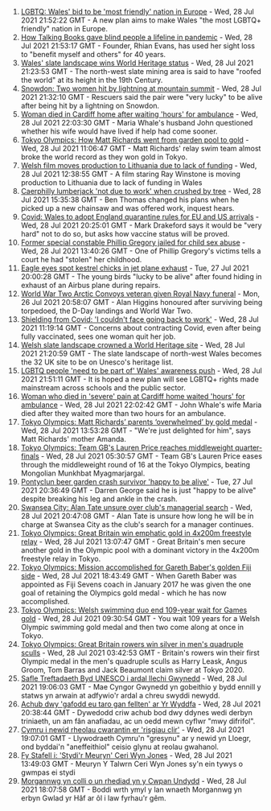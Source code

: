 1. [LGBTQ: Wales' bid to be 'most friendly' nation in Europe](https://www.bbc.co.uk/news/uk-wales-57986732) - Wed, 28 Jul 2021 21:52:22 GMT - A new plan aims to make Wales "the most LGBTQ+ friendly" nation in Europe.
2. [How Talking Books gave blind people a lifeline in pandemic](https://www.bbc.co.uk/news/uk-wales-58001740) - Wed, 28 Jul 2021 21:53:17 GMT - Founder, Rhian Evans, has used her sight loss to "benefit myself and others" for 40 years.
3. [Wales' slate landscape wins World Heritage status](https://www.bbc.co.uk/news/uk-wales-57986167) - Wed, 28 Jul 2021 21:23:53 GMT - The north-west slate mining area is said to have "roofed the world" at its height in the 19th Century.
4. [Snowdon: Two women hit by lightning at mountain summit](https://www.bbc.co.uk/news/uk-wales-57999183) - Wed, 28 Jul 2021 21:32:10 GMT - Rescuers said the pair were "very lucky" to be alive after being hit by a lightning on Snowdon.
5. [Woman died in Cardiff home after waiting 'hours' for ambulance](https://www.bbc.co.uk/news/uk-wales-58005545) - Wed, 28 Jul 2021 22:03:30 GMT - Maria Whale's husband John questioned whether his wife would have lived if help had come sooner.
6. [Tokyo Olympics: How Matt Richards went from garden pool to gold](https://www.bbc.co.uk/news/uk-wales-57994645) - Wed, 28 Jul 2021 11:06:47 GMT - Matt Richards' relay swim team almost broke the world record as they won gold in Tokyo.
7. [Welsh film moves production to Lithuania due to lack of funding](https://www.bbc.co.uk/news/uk-wales-57986735) - Wed, 28 Jul 2021 12:38:55 GMT - A film staring Ray Winstone is moving production to Lithuania due to lack of funding in Wales
8. [Caerphilly lumberjack 'not due to work' when crushed by tree](https://www.bbc.co.uk/news/uk-wales-58003299) - Wed, 28 Jul 2021 15:35:38 GMT - Ben Thomas changed his plans when he picked up a new chainsaw and was offered work, inquest hears.
9. [Covid: Wales to adopt England quarantine rules for EU and US arrivals](https://www.bbc.co.uk/news/uk-wales-politics-57996964) - Wed, 28 Jul 2021 20:25:01 GMT - Mark Drakeford says it would be "very hard" not to do so, but asks how vaccine status will be proved.
10. [Former special constable Phillip Gregory jailed for child sex abuse](https://www.bbc.co.uk/news/uk-wales-57994650) - Wed, 28 Jul 2021 13:40:26 GMT - One of Phillip Gregory's victims tells a court he had "stolen" her childhood.
11. [Eagle eyes spot kestrel chicks in jet plane exhaust](https://www.bbc.co.uk/news/uk-wales-57992207) - Tue, 27 Jul 2021 20:00:28 GMT - The young birds "lucky to be alive" after found hiding in exhaust of an Airbus plane during repairs.
12. [World War Two Arctic Convoys veteran given Royal Navy funeral](https://www.bbc.co.uk/news/uk-wales-57976879) - Mon, 26 Jul 2021 20:58:07 GMT - Alan Higgins honoured after surviving being torpedoed, the D-Day landings and World War Two.
13. [Shielding from Covid: 'I couldn't face going back to work'](https://www.bbc.co.uk/news/uk-wales-57995550) - Wed, 28 Jul 2021 11:19:14 GMT - Concerns about contracting Covid, even after being fully vaccinated, sees one woman quit her job.
14. [Welsh slate landscape crowned a World Heritage site](https://www.bbc.co.uk/news/uk-wales-58007018) - Wed, 28 Jul 2021 21:20:59 GMT - The slate landscape of north-west Wales becomes the 32 UK site to be on Unesco's heritage list.
15. [LGBTQ people 'need to be part of' Wales' awareness push](https://www.bbc.co.uk/news/uk-wales-58001743) - Wed, 28 Jul 2021 21:51:11 GMT - It is hoped a new plan will see LGBTQ+ rights made mainstream across schools and the public sector.
16. [Woman who died in 'severe' pain at Cardiff home waited 'hours' for ambulance](https://www.bbc.co.uk/news/uk-wales-58006259) - Wed, 28 Jul 2021 22:02:42 GMT - John Whale's wife Maria died after they waited more than two hours for an ambulance.
17. [Tokyo Olympics: Matt Richards’ parents ‘overwhelmed’ by gold medal](https://www.bbc.co.uk/news/uk-wales-57999903) - Wed, 28 Jul 2021 13:53:28 GMT - "We're just delighted for him", says Matt Richards' mother Amanda.
18. [Tokyo Olympics: Team GB's Lauren Price reaches middleweight quarter-finals](https://www.bbc.co.uk/sport/av/olympics/57994254) - Wed, 28 Jul 2021 05:30:57 GMT - Team GB's Lauren Price eases through the middleweight round of 16 at the Tokyo Olympics, beating Mongolian Munkhbat Myagmarjargal.
19. [Pontyclun beer garden crash survivor 'happy to be alive'](https://www.bbc.co.uk/news/uk-wales-57992208) - Tue, 27 Jul 2021 20:36:49 GMT - Darren George said he is just "happy to be alive" despite breaking his leg and ankle in the crash.
20. [Swansea City: Alan Tate unsure over club's managerial search](https://www.bbc.co.uk/sport/football/58006315) - Wed, 28 Jul 2021 20:47:08 GMT - Alan Tate is unsure how long he will be in charge at Swansea City as the club's search for a manager continues.
21. [Tokyo Olympics: Great Britain win emphatic gold in 4x200m freestyle relay](https://www.bbc.co.uk/sport/olympics/57993545) - Wed, 28 Jul 2021 13:07:47 GMT - Great Britain's men secure another gold in the Olympic pool with a dominant victory in the 4x200m freestyle relay in Tokyo.
22. [Tokyo Olympics: Mission accomplished for Gareth Baber's golden Fiji side](https://www.bbc.co.uk/sport/rugby-union/57999469) - Wed, 28 Jul 2021 18:43:49 GMT - When Gareth Baber was appointed as Fiji Sevens coach in January 2017 he was given the one goal of retaining the Olympics gold medal - which he has now accomplished.
23. [Tokyo Olympics: Welsh swimming duo end 109-year wait for Games gold](https://www.bbc.co.uk/sport/wales/57994794) - Wed, 28 Jul 2021 09:30:54 GMT - You wait 109 years for a Welsh Olympic swimming gold medal and then two come along at once in Tokyo.
24. [Tokyo Olympics: Great Britain rowers win silver in men's quadruple sculls](https://www.bbc.co.uk/sport/olympics/57993357) - Wed, 28 Jul 2021 03:42:53 GMT - Britain's rowers win their first Olympic medal in the men's quadruple sculls as Harry Leask, Angus Groom, Tom Barras and Jack Beaumont claim silver at Tokyo 2020.
25. [Safle Treftadaeth Byd UNESCO i ardal llechi Gwynedd](https://www.bbc.co.uk/newyddion/57994907) - Wed, 28 Jul 2021 19:06:03 GMT - Mae Cyngor Gwynedd yn gobeithio y bydd ennill y statws yn arwain at adfywio'r ardal a chreu swyddi newydd.
26. [Achub dwy 'gafodd eu taro gan fellten' ar Yr Wyddfa](https://www.bbc.co.uk/newyddion/58002072) - Wed, 28 Jul 2021 20:38:44 GMT - Dywedodd criw achub bod dwy ddynes wedi derbyn triniaeth, un am fân anafiadau, ac un oedd mewn cyflwr "mwy difrifol".
27. [Cymru i newid rheolau cwarantin er 'risgiau clir'](https://www.bbc.co.uk/newyddion/57998993) - Wed, 28 Jul 2021 19:07:01 GMT - Llywodraeth Cymru'n "gresynu" ar y newid yn Lloegr, ond byddai'n "aneffeithiol" ceisio glynu at reolau gwahanol.
28. [Fy Stafell i: 'Stydi'r Meuryn' Ceri Wyn Jones](https://www.bbc.co.uk/newyddion/57975995) - Wed, 28 Jul 2021 13:49:03 GMT - Meuryn Y Talwrn Ceri Wyn Jones sy'n ein tywys o gwmpas ei stydi
29. [Morgannwg yn colli o un rhediad yn y Cwpan Undydd](https://www.bbc.co.uk/newyddion/58002068) - Wed, 28 Jul 2021 18:07:58 GMT - Boddi wrth ymyl y lan wnaeth Morgannwg yn erbyn Gwlad yr Hâf ar ôl i law fyrhau'r gêm.
